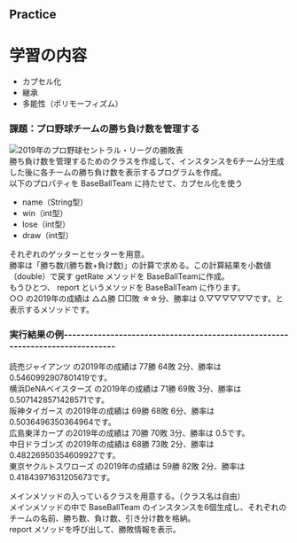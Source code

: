 ## Practice  
# 学習の内容  
- カプセル化
- 継承
- 多能性（ポリモーフィズム）  
### 課題：プロ野球チームの勝ち負け数を管理する
![2019年のプロ野球セントラル・リーグの勝敗表](https://s3-ap-northeast-1.amazonaws.com/techacademy/bootcamp/java-servlet/java-oop-advanced/baseballteam_01_2019.png)  
勝ち負け数を管理するためのクラスを作成して、インスタンスを6チーム分生成した後に各チームの勝ち負け数を表示するプログラムを作成。  
以下のプロパティを BaseBallTeam に持たせて、カプセル化を使う  
- name（String型）  
- win（int型）  
- lose（int型）  
- draw（int型）  

それぞれのゲッターとセッターを用意。  
勝率は「勝ち数/(勝ち数+負け数)」の計算で求める。この計算結果を小数値（double）で戻す getRate メソッドを BaseBallTeamに作成。  
もうひとつ、 report というメソッドを BaseBallTeam に作ります。  
○○ の2019年の成績は △△勝 □□敗 ☆☆分、勝率は 0.▽▽▽▽▽▽です。と表示するメソッドです。  

### 実行結果の例------------------------------------------------------------------------------
読売ジャイアンツ の2019年の成績は 77勝 64敗 2分、勝率は 0.5460992907801419です。  
横浜DeNAベイスターズ の2019年の成績は 71勝 69敗 3分、勝率は 0.5071428571428571です。  
阪神タイガース の2019年の成績は 69勝 68敗 6分、勝率は 0.5036496350364964です。  
広島東洋カープ の2019年の成績は 70勝 70敗 3分、勝率は 0.5です。  
中日ドラゴンズ の2019年の成績は 68勝 73敗 2分、勝率は 0.48226950354609927です。  
東京ヤクルトスワローズ の2019年の成績は 59勝 82敗 2分、勝率は 0.41843971631205673です。  

メインメソッドの入っているクラスを用意する。（クラス名は自由）  
メインメソッドの中で BaseBallTeam のインスタンスを6個生成し、それぞれのチームの名前、勝ち数、負け数、引き分け数を格納。  
report メソッドを呼び出して、勝敗情報を表示。
